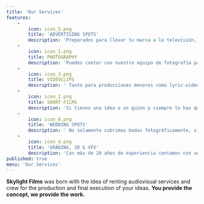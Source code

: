 ```yaml
---
title: 'Our Services'
features:
    -
        icon: icon_5.png
        title: 'ADVERTISING SPOTS'
        description: 'Preparados para llevar tu marca a la televisión, redes sociales o incluso los cines te ofrecemos realizar la producción desde la A hasta la Z.'
    -
        icon: icon_1.png
        title: PHOTOGRAPHY
        description: 'Puedes contar con nuestro equipo de fotografía para eventos de todo tipo, portadas de revista, foto fija inmobiliario, etc'
    -
        icon: icon_3.png
        title: VIDEOCLIPS
        description: ' Tanto para producciones menores como lyric-videos como para proyectos mayores te ofrecemos la mejor resolución para acompañar tu música.'
    -
        icon: icon_2.png
        title: SHORT-FILMS
        description: 'Si tienes una idea o un guion y siempre lo has querido llevar a la gran pantalla, contamos con el equipo técnico y todo el material para hacer realidad tu sueño.'
    -
        icon: icon_6.png
        title: 'WEDDING SPOTS'
        description: ' No solamente cubrimos bodas fotográficamente, sino que te ofrecemos realizarte un vídeo recopilatorio de tu día más especial.'
    -
        icon: icon_4.png
        title: 'GRADING, 3D & VFX'
        description: 'Con más de 20 años de experiencia contamos con un editor profesional reconocido por trabajadores de películas como Avatar, Star Wars y mucho más.'
published: true
menu: 'Our Services'
---
```


**Skylight Films** was born with the idea of renting audiovisual services and crew for the production and final execution of your ideas. **You provide the concept, we provide the work.**